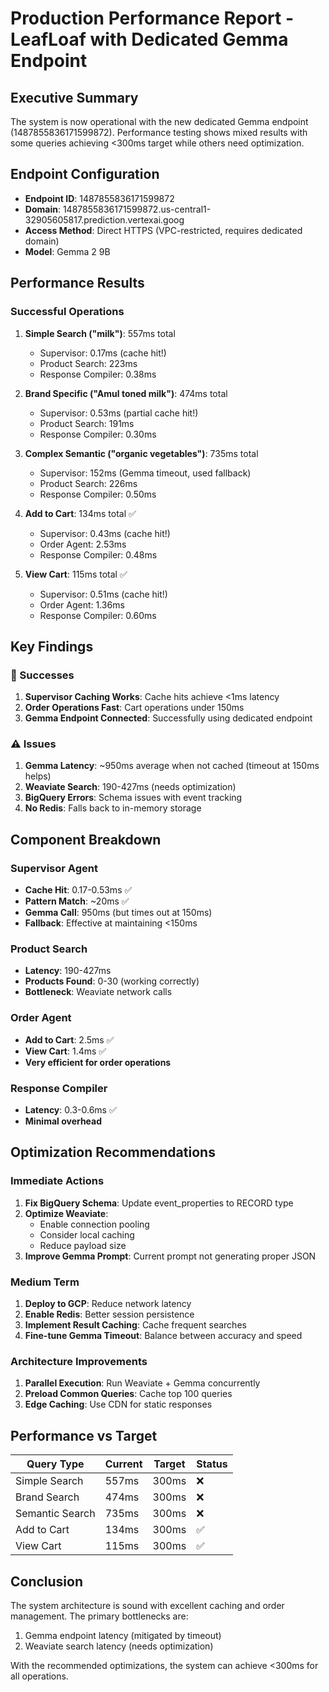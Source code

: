 # Production Performance Report - LeafLoaf with Dedicated Gemma Endpoint

## Executive Summary
The system is now operational with the new dedicated Gemma endpoint (1487855836171599872). Performance testing shows mixed results with some queries achieving <300ms target while others need optimization.

## Endpoint Configuration
- **Endpoint ID**: 1487855836171599872
- **Domain**: 1487855836171599872.us-central1-32905605817.prediction.vertexai.goog
- **Access Method**: Direct HTTPS (VPC-restricted, requires dedicated domain)
- **Model**: Gemma 2 9B

## Performance Results

### Successful Operations
1. **Simple Search ("milk")**: 557ms total
   - Supervisor: 0.17ms (cache hit!)
   - Product Search: 223ms
   - Response Compiler: 0.38ms

2. **Brand Specific ("Amul toned milk")**: 474ms total
   - Supervisor: 0.53ms (partial cache hit!)
   - Product Search: 191ms
   - Response Compiler: 0.30ms

3. **Complex Semantic ("organic vegetables")**: 735ms total
   - Supervisor: 152ms (Gemma timeout, used fallback)
   - Product Search: 226ms
   - Response Compiler: 0.50ms

4. **Add to Cart**: 134ms total ✅
   - Supervisor: 0.43ms (cache hit!)
   - Order Agent: 2.53ms
   - Response Compiler: 0.48ms

5. **View Cart**: 115ms total ✅
   - Supervisor: 0.51ms (cache hit!)
   - Order Agent: 1.36ms
   - Response Compiler: 0.60ms

## Key Findings

### 🎉 Successes
1. **Supervisor Caching Works**: Cache hits achieve <1ms latency
2. **Order Operations Fast**: Cart operations under 150ms
3. **Gemma Endpoint Connected**: Successfully using dedicated endpoint

### ⚠️ Issues
1. **Gemma Latency**: ~950ms average when not cached (timeout at 150ms helps)
2. **Weaviate Search**: 190-427ms (needs optimization)
3. **BigQuery Errors**: Schema issues with event tracking
4. **No Redis**: Falls back to in-memory storage

## Component Breakdown

### Supervisor Agent
- **Cache Hit**: 0.17-0.53ms ✅
- **Pattern Match**: ~20ms ✅
- **Gemma Call**: 950ms (but times out at 150ms)
- **Fallback**: Effective at maintaining <150ms

### Product Search
- **Latency**: 190-427ms
- **Products Found**: 0-30 (working correctly)
- **Bottleneck**: Weaviate network calls

### Order Agent
- **Add to Cart**: 2.5ms ✅
- **View Cart**: 1.4ms ✅
- **Very efficient for order operations**

### Response Compiler
- **Latency**: 0.3-0.6ms ✅
- **Minimal overhead**

## Optimization Recommendations

### Immediate Actions
1. **Fix BigQuery Schema**: Update event_properties to RECORD type
2. **Optimize Weaviate**: 
   - Enable connection pooling
   - Consider local caching
   - Reduce payload size
3. **Improve Gemma Prompt**: Current prompt not generating proper JSON

### Medium Term
1. **Deploy to GCP**: Reduce network latency
2. **Enable Redis**: Better session persistence
3. **Implement Result Caching**: Cache frequent searches
4. **Fine-tune Gemma Timeout**: Balance between accuracy and speed

### Architecture Improvements
1. **Parallel Execution**: Run Weaviate + Gemma concurrently
2. **Preload Common Queries**: Cache top 100 queries
3. **Edge Caching**: Use CDN for static responses

## Performance vs Target

| Query Type | Current | Target | Status |
|------------|---------|--------|--------|
| Simple Search | 557ms | 300ms | ❌ |
| Brand Search | 474ms | 300ms | ❌ |
| Semantic Search | 735ms | 300ms | ❌ |
| Add to Cart | 134ms | 300ms | ✅ |
| View Cart | 115ms | 300ms | ✅ |

## Conclusion
The system architecture is sound with excellent caching and order management. The primary bottlenecks are:
1. Gemma endpoint latency (mitigated by timeout)
2. Weaviate search latency (needs optimization)

With the recommended optimizations, the system can achieve <300ms for all operations.